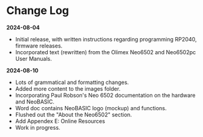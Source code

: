 # Change Log
**2024-08-04**
- Initial release, with written instructions regarding programming RP2040, firmware releases.
- Incorporated text (rewritten) from the Olimex Neo6502 and Neo6502pc User Manuals.

**2024-08-10**
- Lots of grammatical and formatting changes.
- Added more content to the images folder.
- Incorporating Paul Robson's Neo 6502 documentation on the hardware and NeoBASIC.
- Word doc contains NeoBASIC logo (mockup) and functions.
- Flushed out the "About the Neo6502" section.
- Add Appendex E: Online Resources
- Work in progress.
